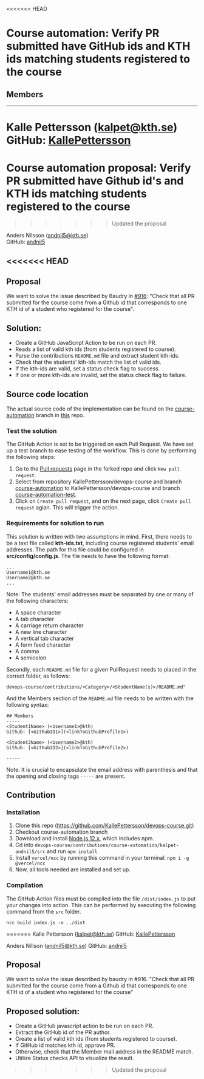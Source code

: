 <<<<<<< HEAD
# Course automation: Verify PR submitted have GitHub ids and KTH ids matching students registered to the course

## Members
-----
Kalle Pettersson (kalpet@kth.se)  
GitHub: [KallePettersson](https://github.com/KallePettersson)
=======
# Course automation proposal: Verify PR submitted have Github id's and KTH ids matching students registered to the course 
>>>>>>> Updated the proposal

Anders Nilsson (andnil5@kth.se)  
GitHub: [andnil5](https://github.com/andnil5)

<<<<<<< HEAD
-----

## Proposal
We want to solve the issue described by Baudry in [#916](https://github.com/KTH/devops-course/issues/916): "Check that all PR submitted for the course come from a Github id that corresponds to one KTH id of a student who registered for the course".

## Solution:
* Create a GitHub JavaScript Action to be run on each PR.
* Reads a list of valid kth ids (from students registered to course).
* Parse the contributions `README.md` file and extract student kth-ids.
* Check that the students' kth-ids match the list of valid ids.
* If the kth-ids are valid, set a status check flag to success.
* If one or more kth-ids are invalid, set the status check flag to failure.

## Source code location
The actual source code of the implementation can be found on the [course-automation](https://github.com/KallePettersson/devops-course/tree/course-automation) branch in [this](https://github.com/KallePettersson/devops-course/tree/course-automation) repo.

### Test the solution
The GitHub Action is set to be triggered on each Pull Request. We have set up a test branch to ease testing of the workflow. This is done by performing the following steps:
1. Go to the [Pull requests](https://github.com/KallePettersson/devops-course/pulls) page in the forked repo and click `New pull request`.
2. Select from repository KallePettersson/devops-course and branch [course-automation](https://github.com/KallePettersson/devops-course/tree/course-automation) to KallePettersson/devops-course and branch [course-automation-test](https://github.com/KallePettersson/devops-course/tree/course-automation-test).
3. Click on `Create pull request`, and on the next page, click `Create pull request` agian. This will trigger the action.

### Requirements for solution to run
This solution is written with two assumptions in mind. First, there needs to be a text file called **kth-ids.txt**, including course registered students' email addresses. The path for this file could be configured in **src/config/config.js**. The file needs to have the following format:

````
...
Username1@kth.se
Username2@kth.se
...
````
Note: The students' email addresses must be separated by one or many of the following characters:
* A space character
* A tab character
* A carriage return character
* A new line character
* A vertical tab character
* A form feed character
* A comma 
* A semicolon

Secondly, each `README.md` file for a given PullRequest needs to placed in the correct folder, as follows:
````
devops-course/contributions/<Category>/<StudentName(s)>/README.md"
````
And the Members section of the `README.md` file needs to be written with the following syntax:
````
## Members
-----
<Student1Name> (<Username1>@kth)
Github: [<GithubID1>](<linkToGithubProfile1>)

<Student2Name> (<Username2>@kth)
Github: [<GithubID2>](<linkToGithubProfile2>)

-----
````
Note: It is crucial to encapsulate the email address with parenthesis and that the opening and closing tags `-----` are present.

## Contribution

### Installation
1. Clone this repo (https://github.com/KallePettersson/devops-course.git)  
2. Checkout course-automation branch
3. Download and install [Node.js 12.x](https://nodejs.org/en/download/current/), which includes npm.
4. Cd into `devops-course/contributions/course-automation/kalpet-andnil5/src` and run `npm install`
5. Install `vercel/ncc` by running this command in your terminal: `npm i -g @vercel/ncc`
6. Now, all tools needed are installed and set up.

### Compilation
The GitHub Action files must be compiled into the file `/dist/index.js` to put your changes into action. This can be performed by executing the following command from the `src` folder.
```
ncc build index.js -o ../dist
```
=======
 Kalle Pettersson (kalpet@kth.se)
 GitHub: [KallePettersson](https://github.com/KallePettersson)

 Anders Nillson (andnil5@kth.se)
 GitHub: [andnil5](https://github.com/andnil5)

 ## Proposal
We want to solve the issue described by baudry in #916.
"Check that all PR submitted for the course come from a Github id that corresponds to one KTH id of a student who registered for the course"

 ## Proposed solution:

* Create a GitHub javascript action to be run on each PR.
* Extract the GitHub id of the PR author.
* Create a list of valid kth ids (from students registered to course).
* If GitHub id matches kth id, approve PR.
* Otherwise, check that the Member mail address in the README match.
* Utilize Status checks API to visualize the result.
>>>>>>> Updated the proposal
